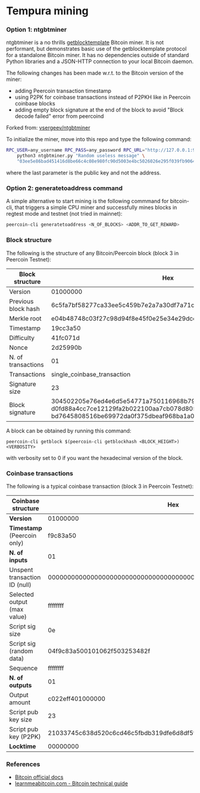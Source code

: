 # Tempura mining

### Option 1: ntgbtminer

ntgbtminer is a no thrills
[getblocktemplate](https://en.bitcoin.it/wiki/Getblocktemplate) Bitcoin miner.
It is not performant, but demonstrates basic use of the getblocktemplate
protocol for a standalone Bitcoin miner. It has no dependencies outside of
standard Python libraries and a JSON-HTTP connection to your local Bitcoin
daemon.

The following changes has been made w.r.t. to the Bitcoin version of the miner:

* adding Peercoin transaction timestamp
* using P2PK for coinbase transactions instead of P2PKH like in Peercoin coinbase blocks
* adding empty block signature at the end of the block to avoid "Block decode failed" error from peercoind

Forked from: [vsergeev/ntgbtminer](https://github.com/vsergeev/ntgbtminer.git)

To initialize the miner, move into this repo and type the following command:

```sh
RPC_USER=any_username RPC_PASS=any_password RPC_URL="http://127.0.0.1:9904" \
    python3 ntgbtminer.py "Random useless message" \
    "03ee5e86bad451416d8be66c4c08e980fc90d5003e4bc5026026e295f039fb9064"
```

where the last parameter is the public key and not the address.

### Option 2: generatetoaddress command

A simple alternative to start mining is the following commmand for bitcoin-cli, that triggers a simple CPU miner and successfully mines blocks in regtest mode and testnet (not tried in mainnet):

```sh
peercoin-cli generatetoaddress <N_OF_BLOCKS> <ADDR_TO_GET_REWARD>
```

### Block structure

The following is the structure of any Bitcoin/Peercoin block (block 3 in Peercoin Testnet):

Block structure | Hex | Bytes
------- | --------- | ------
Version | 01000000 | 4
Previous block hash | 6c5fa7bf58277ca33ee5c459b7e2a7a30df7a71c0f54b2c96931861205000000 | 32
Merkle root | e04b48748c03f27c98d94f8e45f0e25e34e29dce8feaf4cdb15b5472f042e850 | 32
Timestamp | 19cc3a50 | 4
Difficulty | 41fc071d | 4
Nonce | 2d25990b | 4
N. of transactions | 01 | needed
Transactions | single_coinbase_transaction | needed
Signature size | 23 | needed
Block signature | 304502205e76ed4e6d5e54771a750116968b79bc390d55af04 d0fd88a4cc7ce12129fa2b022100aa7cb078d805bfa8ac7563a5 bd7645808516be69972da0f375dbeaf968ba1a09 | needed


A block can be obtained by running this command: 

```
peercoin-cli getblock $(peercoin-cli getblockhash <BLOCK_HEIGHT>) <VERBOSITY>
```

with verbosity set to 0 if you want the hexadecimal version of the block.

### Coinbase transactions

The following is a typical coinbase transaction (block 3 in Peercoin Testnet):

Coinbase structure | Hex | Bytes
------- | --------- | ------
**Version** | 01000000 | 4
**Timestamp** (Peercoin only) | f9c83a50 | 4
**N. of inputs** | 01 | needed
Unspent transaction ID (null) | 0000000000000000000000000000000000000000000000000000000000000000 | 32
Selected output (max value) | ffffffff | 4
Script sig size | 0e | needed
Script sig (random data) | 04f9c83a500101062f503253482f | needed
Sequence | ffffffff | 4
**N. of outputs** | 01 | needed
Output amount | c022eff401000000 | 8
Script pub key size | 23 | needed
Script pub key (P2PK) | 21033745c638d520c6cd46c5fbdb319dfe6d8df5f83431d8b3997f7b097bfdfae2eeac | needed
**Locktime** | 00000000 | 4


### References

* [Bitcoin official docs](https://developer.bitcoin.org/reference/index.html)
* [learnmeabitcoin.com - Bitcoin technical guide](https://learnmeabitcoin.com/technical/)


